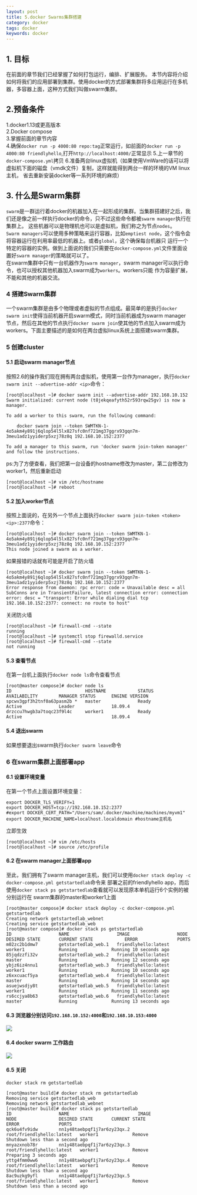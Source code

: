 ```yaml
---
layout: post
title: 5.docker Swarms集群搭建
category: docker
tags: docker
keywords: docker
---
```


## 1. 目标
   在前面的章节我们已经掌握了如何打包运行，编排、扩展服务。
   本节内容将介绍如何将我们的应用部署到集群。使用docker的方式部署集群将多应用运行在多机器，多容器上面，这种方式我们叫做swarm集群。

## 2.预备条件
   1.docker1.13或更高版本  
   2.Docker compose  
   3.掌握前面的章节内容  
   4.确保`docker run -p 4000:80 repo:tag`正常运行，如前面的`docker run -p 4000:80 friendlyhello`,打开`http://localhost:4000/`正常显示
   5.上一章节的`docker-compose.yml`拷贝
   6.准备两台linux虚拟机（如果使用VmWare的话可以将虚拟机下面的磁盘（vmdk文件）复制，这样就能得到两台一样的环境的VM linux主机，
   省去重新安装docker等一系列环境的麻烦）
   
## 3. 什么是Swarm集群
   `swarm`是一群运行着docker的机器加入在一起形成的集群。当集群搭建好之后，我们还是像之前一样执行docker的命令，只不过这些命令都被`swarm manager`执行在集群上。
   这些机器可以是物理机也可以是虚拟机，我们称之为节点`nodes`。  
   `Swarm managers`可以使用多种策略来运行容器，比如`emptiest node`，这个指令会将容器运行在利用率最低的机器上。或者`global`，这个确保每台机器只
   运行一个特定的容器的实例。做到上面说的我们只需要在`docker-compose.yml`文件里面设置好`swarm manager`的策略就可以了。  
   在swarm集群中只有一台机器作为`swarm manager`，swarm manager可以执行命令，也可以授权其他机器加入swarm成为`workers`。workers只能
   作为容量扩展，不能和其他的机器交流。
   
### 4 搭建Swarm集群
   一个swarm集群是由多个物理或者虚拟的节点组成。最简单的是执行`docker swarm init`使得当前机器开启swarm模式，同时当前机器成为swarm manager
   节点，然后在其他的节点执行`docker swarm join`使其他的节点加入swarm成为workers。下面主要描述的是如何在两台虚拟linux系统上面搭建swarm集群。
 
### 5 创建cluster
#### 5.1 启动swarm manager节点
   按照2.6的操作我们现在拥有两台虚拟机，使用第一台作为manager，执行`docker swarm init --advertise-addr <ip>`命令：
   ```
   [root@localhost ~]# docker swarm init --advertise-addr 192.168.10.152
   Swarm initialized: current node (t8jekqeafyth52r593rqw25gv) is now a manager.
   
   To add a worker to this swarm, run the following command:
   
       docker swarm join --token SWMTKN-1-4o5akm4y891j6qlop54l5lx827sfc0nf721mg37ggrx93gqn7m-3meu1adz1yyiderp5xzj78z8q 192.168.10.152:2377
   
   To add a manager to this swarm, run 'docker swarm join-token manager' and follow the instructions.
   ```
   ps:为了方便查看，我们把第一台设备的hostname修改为master，第二台修改为worker1，然后重新启动
   ```
   [root@localhost ~]# vim /etc/hostname 
   [root@localhost ~]# reboot
   ```
#### 5.2 加入worker节点
   按照上面说的，在另外一个节点上面执行`docker swarm join-token <token> <ip>:2377`命令：
   ```
   [root@localhost ~]# docker swarm join --token SWMTKN-1-4o5akm4y891j6qlop54l5lx827sfc0nf721mg37ggrx93gqn7m-3meu1adz1yyiderp5xzj78z8q 192.168.10.152:2377
   This node joined a swarm as a worker.
   ```
   如果报错的话就有可能是开启了防火墙
   ```
   [root@localhost ~]# docker swarm join --token SWMTKN-1-4o5akm4y891j6qlop54l5lx827sfc0nf721mg37ggrx93gqn7m-3meu1adz1yyiderp5xzj78z8q 192.168.10.152:2377
   Error response from daemon: rpc error: code = Unavailable desc = all SubConns are in TransientFailure, latest connection error: connection error: desc = "transport: Error while dialing dial tcp 192.168.10.152:2377: connect: no route to host"
   ```
   关闭防火墙
   ```
   [root@localhost ~]# firewall-cmd --state
   running
   [root@localhost ~]# systemctl stop firewalld.service
   [root@localhost ~]# firewall-cmd --state
   not running
   ```
#### 5.3 查看节点
   在第一台机上面执行`docker node ls`命令查看节点
   ```
   [root@master compose]# docker node ls
   ID                            HOSTNAME            STATUS              AVAILABILITY        MANAGER STATUS      ENGINE VERSION
   spcwv3gpf3h2tnf0a63pasm2b *   master              Ready               Active              Leader              18.09.4
   drzccu7hwgb3a7toqc23f9l4c     worker1             Ready               Active                                  18.09.4
   ```
#### 5.4 退出swarm
   如果想要退出swarm执行`docker swarm leave`命令
   
### 6 在swarm集群上面部署app
#### 6.1 设置环境变量  
   在第一个节点上面设置环境变量：
   ```
   export DOCKER_TLS_VERIFY=1
   export DOCKER_HOST=tcp://192.168.10.152:2377
   #export DOCKER_CERT_PATH="/Users/sam/.docker/machine/machines/myvm1"
   export DOCKER_MACHINE_NAME=localhost.localdomain #hostname主机名
   ```
   立即生效
   ```
   [root@localhost ~]# vim /etc/hosts
   [root@localhost ~]# source /etc/profile
   ```
#### 6.2 在swarm manager上面部署app
   至此，我们拥有了swarm manager主机，我们可以使用`docker stack deploy -c docker-compose.yml getstartedlab`命令来
   部署之前的friendlyhello app，而后使用`docker stack ps getstartedlab`查看就可以发现原本单机运行6个实例的被分别运行在
   swarm集群的master和worker1上面
   
   ```
   [root@master compose]# docker stack deploy -c docker-compose.yml getstartedlab
   Creating network getstartedlab_webnet
   Creating service getstartedlab_web
   [root@master compose]# docker stack ps getstartedlab
   ID                  NAME                  IMAGE                  NODE                DESIRED STATE       CURRENT STATE            ERROR               PORTS
   m02zc2b1dmw7        getstartedlab_web.1   friendlyhello:latest   worker1             Running             Running 10 seconds ago                       
   85jqdzzfi32v        getstartedlab_web.2   friendlyhello:latest   master              Running             Running 12 seconds ago                       
   ybjz6iz4nnu1        getstartedlab_web.3   friendlyhello:latest   worker1             Running             Running 10 seconds ago                       
   z6xxcuacf5ya        getstartedlab_web.4   friendlyhello:latest   master              Running             Running 14 seconds ago                       
   asuejwsdjy8t        getstartedlab_web.5   friendlyhello:latest   worker1             Running             Running 11 seconds ago                       
   rs6ccjya8b63        getstartedlab_web.6   friendlyhello:latest   master              Running             Running 13 seconds ago
   ```
#### 6.3 浏览器分别访问`192.168.10.152:4000`和`192.168.10.153:4000`
   <img src="http://github-blog.oss-cn-shenzhen.aliyuncs.com/20190516.png"/>
   
#### 6.4 docker swarm 工作路由
   <img src="http://github-blog.oss-cn-shenzhen.aliyuncs.com/20190516-1.png"/>
   
#### 6.5 关闭
   `docker stack rm getstartedlab`
   ```
   [root@master build]# docker stack rm getstartedlab
   Removing service getstartedlab_web
   Removing network getstartedlab_webnet
   [root@master build]# docker stack ps getstartedlab
   ID                  NAME                          IMAGE                       NODE                DESIRED STATE       CURRENT STATE                     ERROR               PORTS
   qck6u4fv9idw        nn1y48taebpqf1j7ar6zy23qx.2   root/friendlyhello:latest   worker1             Remove              Shutdown less than a second ago                       
   mnyazxnob78r        nn1y48taebpqf1j7ar6zy23qx.3   root/friendlyhello:latest   worker1             Remove              Preparing 3 seconds ago                               
   yttg4fmm0ww6        nn1y48taebpqf1j7ar6zy23qx.4   root/friendlyhello:latest   worker1             Remove              Shutdown less than a second ago                       
   8ac9uzkg9yfl        nn1y48taebpqf1j7ar6zy23qx.5   root/friendlyhello:latest   worker1             Remove              Shutdown less than a second ago
   ```